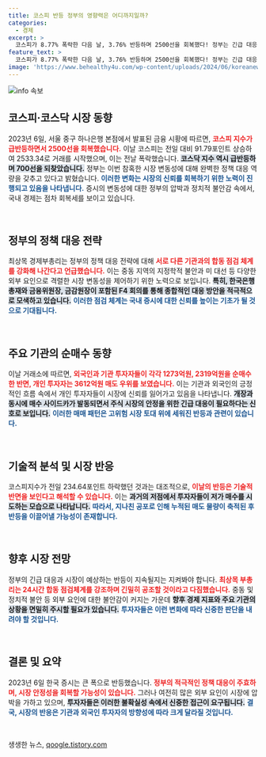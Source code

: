 ```yaml
---
title: 코스피 반등 정부의 영향력은 어디까지일까?
categories:
  - 경제
excerpt: >
  코스피가 8.77% 폭락한 다음 날, 3.76% 반등하며 2500선을 회복했다! 정부는 긴급 대응 체계를 가동하며 시장 안정에 나섰다. 전문가들이 전하는 증시의 급변 상황, 그 이면을 들여다보세요!
feature_text: >
  코스피가 8.77% 폭락한 다음 날, 3.76% 반등하며 2500선을 회복했다! 정부는 긴급 대응 체계를 가동하며 시장 안정에 나섰다. 전문가들이 전하는 증시의 급변 상황, 그 이면을 들여다보세요!
image: 'https://www.behealthy4u.com/wp-content/uploads/2024/06/koreanews.jpg'
---
```


<p><img src="https://www.behealthy4u.com/wp-content/uploads/2024/06/koreanews.jpg" alt="info 속보" /></p>

<h2 data-ke-size="size26">코스피·코스닥 시장 동향</h2>

<p data-ke-size="size16">2023년 6일, 서울 중구 하나은행 본점에서 발표된 금융 시황에 따르면, <b><span style="color: #ee2323;">코스피 지수가 급반등하면서 2500선을 회복했습니다.</span></b> 이날 코스피는 전일 대비 91.79포인트 상승하여 2533.34로 거래를 시작했으며, 이는 전날 폭락했습니다. <b><span style="background-color: #21538527;">코스닥 지수 역시 급반등하며 700선을 되찾았습니다.</span></b> 정부는 이번 참혹한 시장 변동성에 대해 완벽한 정책 대응 역량을 갖추고 있다고 밝혔습니다. <b><span style="color: #1a5490;">이러한 변화는 시장의 신뢰를 회복하기 위한 노력이 진행되고 있음을 나타냅니다.</span></b> 증시의 변동성에 대한 정부의 압박과 정치적 불안감 속에서, 국내 경제는 점차 회복세를 보이고 있습니다.</p>

<p data-ke-size="size16">&nbsp;</p>

<h2 data-ke-size="size26">정부의 정책 대응 전략</h2>

<p data-ke-size="size16">최상목 경제부총리는 정부의 정책 대응 전략에 대해 <b><span style="color: #ee2323;">서로 다른 기관과의 합동 점검 체계를 강화해 나간다고 언급했습니다.</span></b> 이는 중동 지역의 지정학적 불안과 미 대선 등 다양한 외부 요인으로 격렬한 시장 변동성을 제어하기 위한 노력으로 보입니다. <b><span style="background-color: #21538527;">특히, 한국은행 총재와 금융위원장, 금감원장이 포함된 F4 회의를 통해 종합적인 대응 방안을 적극적으로 모색하고 있습니다.</span></b> <b><span style="color: #1a5490;">이러한 점검 체계는 국내 증시에 대한 신뢰를 높이는 기초가 될 것으로 기대됩니다.</span></b></p>

<p data-ke-size="size16">&nbsp;</p>

<h2 data-ke-size="size26">주요 기관의 순매수 동향</h2>

<p data-ke-size="size16">이날 거래소에 따르면, <b><span style="color: #ee2323;">외국인과 기관 투자자들이 각각 1273억원, 2319억원을 순매수한 반면, 개인 투자자는 3612억원 매도 우위를 보였습니다.</span></b> 이는 기관과 외국인의 긍정적인 흐름 속에서 개인 투자자들이 시장에 신뢰를 잃어가고 있음을 나타냅니다. <b><span style="background-color: #21538527;">개장과 동시에 매수 사이드카가 발동되면서 주식 시장의 안정을 위한 긴급 대응이 필요하다는 신호로 보입니다.</span></b> <b><span style="color: #1a5490;">이러한 매매 패턴은 고위험 시장 토대 위에 세워진 반등과 관련이 있습니다.</span></b></p>

<p data-ke-size="size16">&nbsp;</p>

<h2 data-ke-size="size26">기술적 분석 및 시장 반응</h2>

<p data-ke-size="size16">코스피지수가 전일 234.64포인트 하락했던 것과는 대조적으로, <b><span style="color: #ee2323;">이날의 반등은 기술적 반면을 보인다고 해석할 수 있습니다.</span></b> 이는 <b><span style="background-color: #21538527;">과거의 저점에서 투자자들이 저가 매수를 시도하는 모습으로 나타납니다.</span></b> <b><span style="color: #1a5490;">따라서, 지나친 공포로 인해 누적된 매도 물량이 축적된 후반등을 이끌어낼 가능성이 존재합니다.</span></b></p>

<p data-ke-size="size16">&nbsp;</p>

<h2 data-ke-size="size26">향후 시장 전망</h2>

<p data-ke-size="size16">정부의 긴급 대응과 시장이 예상하는 반등이 지속될지는 지켜봐야 합니다. <b><span style="color: #ee2323;">최상목 부총리는 24시간 합동 점검체계를 강조하며 긴밀히 공조할 것이라고 다짐했습니다.</span></b> 중동 및 정치적 불안 등 외부 요인에 대한 불안감이 커지는 가운데 <b><span style="background-color: #21538527;">향후 경제 지표와 주요 기관의 상황을 면밀히 주시할 필요가 있습니다.</span></b> <b><span style="color: #1a5490;">투자자들은 이런 변화에 따라 신중한 판단을 내려야 할 것입니다.</span></b></p>

<p data-ke-size="size16">&nbsp;</p>

<h2 data-ke-size="size26">결론 및 요약</h2>

<p data-ke-size="size16">2023년 6일 한국 증시는 큰 폭으로 반등했습니다. <b><span style="color: #ee2323;">정부의 적극적인 정책 대응이 주효하며, 시장 안정성을 회복할 가능성이 있습니다.</span></b> 그러나 여전히 많은 외부 요인이 시장에 압박을 가하고 있으며, <b><span style="background-color: #21538527;">투자자들은 이러한 불확실성 속에서 신중한 접근이 요구됩니다.</span></b> <b><span style="color: #1a5490;">결국, 시장의 반응은 기관과 외국인 투자자의 방향성에 따라 크게 달라질 것입니다.</span></b></p>

<p data-ke-size="size16">&nbsp;</p>
생생한 뉴스, <a href="https://qoogle.tistory.com" rel="dofollow">qoogle.tistory.com</a>



